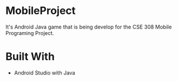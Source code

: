 # MobileProject

It's Android Java game that is being develop for the CSE 308 Mobile Programing Project. 

# Built With

- Android Studio with Java
